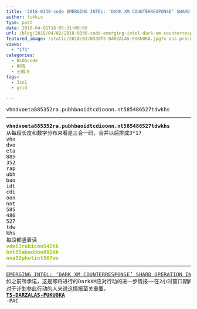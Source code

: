 ```yaml
---
title: '2018-0330-code EMERGING INTEL: ‘DARK XM COUNTERRESPONSE’ SHARD OPERATION IN FUKUOKA — PART 2'
author: fukkix
type: post
date: 2018-04-01T16:05:31+00:00
url: /blog/2018/04/02/2018-0330-code-emerging-intel-dark-xm-counterresponse-shard-operation-in-fukuoka-part-2/
featured_image: /static/2018/03/0330TS-DARZALAS-FUKUOKA.jpg?x-oss-process=image/resize,m_fill,w_700,h_220
views:
  - "171"
categories:
  - BLOGcode
  - 剧情
  - 已解决
tags:
  - 3in1
  - grid

---
```

<pre>vhndvoeta885352ra.pubhbaoidtcdioonn.nt585486527tdwkhs<!--more--></pre>

* * *

<pre><strong>vhndvoeta885352ra.pubhbaoidtcdioonn.nt585486527tdwkhs</strong>
从每段长度和数字分布来看是三合一码，合并以后排成3*17
vhn
dvo
eta
885
352
rap
ubh
bao
idt
cdi
oon
nnt
585
486
527
tdw
khs
每段都竖着读
<span style="color: #99cc00;"><strong>vde83rubicon545tk</strong></span>
<span style="color: #99cc00;"><strong>hvt85abaddon882dh</strong></span>
<span style="color: #99cc00;"><strong>noa52photint567ws</strong></span></pre>

* * *

<pre><a href="http://investigate.ingress.com/2018/03/30/emerging-intel-dark-xm-counterresponse-shard-operation-in-fukuoka-part-2/">EMERGING INTEL: ‘DARK XM COUNTERRESPONSE’ SHARD OPERATION IN FUKUOKA — PART 2
</a>如之前所承诺，这是即将进行的DarkXM应对行动的进一步情报——在2小时窗口期间利用Flash Shard——发生地：4月7号日本福冈。
对于计划参此行动的人来说这情报至关重要。
<strong><a href="https://docs.google.com/document/d/1YhElaEB0q-KmXwSIg7Hmw3wKbttZiUvnk_JrEr3zFxY/edit?usp=sharing">TS-DARZALAS-FUKUOKA</a></strong>
-PAC</pre>